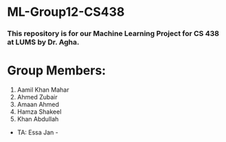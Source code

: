 # ML-Group12-CS438
### This repository is for our Machine Learning Project for CS 438 at LUMS by Dr. Agha.

# Group Members:
1. Aamil Khan Mahar
2. Ahmed Zubair
3. Amaan Ahmed
4. Hamza Shakeel
5. Khan Abdullah
- TA: Essa Jan -
